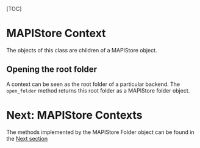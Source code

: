 [TOC]

# MAPIStore Context #

The objects of this class are children of a MAPIStore object.

## Opening the root folder ##

A context can be seen as the root folder of a particular backend. The `open_folder` method returns this root folder as a MAPIStore folder object.

# Next: MAPIStore Contexts #

The methods implemented by the MAPIStore Folder object can be found in the [Next section](next.html)
